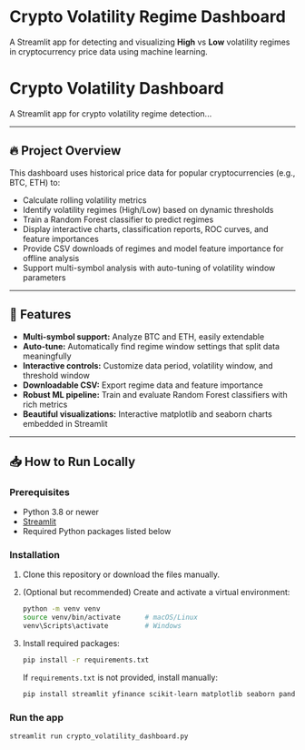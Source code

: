 # Crypto Volatility Regime Dashboard

A Streamlit app for detecting and visualizing **High** vs **Low** volatility regimes in cryptocurrency price data using machine learning.

# Crypto Volatility Dashboard

A Streamlit app for crypto volatility regime detection...

---

## 🔥 Project Overview

This dashboard uses historical price data for popular cryptocurrencies (e.g., BTC, ETH) to:

- Calculate rolling volatility metrics
- Identify volatility regimes (High/Low) based on dynamic thresholds
- Train a Random Forest classifier to predict regimes
- Display interactive charts, classification reports, ROC curves, and feature importances
- Provide CSV downloads of regimes and model feature importance for offline analysis
- Support multi-symbol analysis with auto-tuning of volatility window parameters

---

## 🚀 Features

- **Multi-symbol support:** Analyze BTC and ETH, easily extendable
- **Auto-tune:** Automatically find regime window settings that split data meaningfully
- **Interactive controls:** Customize data period, volatility window, and threshold window
- **Downloadable CSV:** Export regime data and feature importance
- **Robust ML pipeline:** Train and evaluate Random Forest classifiers with rich metrics
- **Beautiful visualizations:** Interactive matplotlib and seaborn charts embedded in Streamlit

---

## 📥 How to Run Locally

### Prerequisites

- Python 3.8 or newer
- [Streamlit](https://streamlit.io)
- Required Python packages listed below

### Installation

1. Clone this repository or download the files manually.

2. (Optional but recommended) Create and activate a virtual environment:
    ```bash
    python -m venv venv
    source venv/bin/activate      # macOS/Linux
    venv\Scripts\activate         # Windows
    ```

3. Install required packages:
    ```bash
    pip install -r requirements.txt
    ```
    If `requirements.txt` is not provided, install manually:
    ```bash
    pip install streamlit yfinance scikit-learn matplotlib seaborn pandas numpy
    ```

### Run the app

```bash
streamlit run crypto_volatility_dashboard.py


